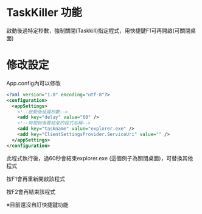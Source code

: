 # TaskKiller 功能
啟動後過特定秒數，強制關閉(Taskkill)指定程式，用快捷鍵F1可再開啟(可關閉桌面)

# 修改設定

App.config內可以修改


```xml
<?xml version="1.0" encoding="utf-8"?>
<configuration>
  <appSettings>
    <!--啟動後延遲秒數-->
    <add key="delay" value="60" />
    <!--時間到後要結束的程式名稱-->
    <add key="taskname" value="explorer.exe" />
    <add key="ClientSettingsProvider.ServiceUri" value="" />
  </appSettings>
</configuration>
```


此程式執行後，過60秒會結束explorer.exe (這個例子為關閉桌面)，可替換其他程式

按F1會再重新開啟該程式

按F2會再結束該程式

※目前還沒自訂快捷鍵功能
